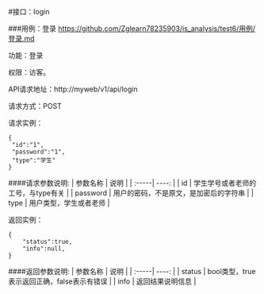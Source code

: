 #接口：login

###用例：登录
   https://github.com/Zglearn78235903/is_analysis/test6/用例/登录.md
   
   功能：登录
   
   权限：访客。
   
   API请求地址：http://myweb/v1/api/login
   
   请求方式：POST
   
   请求实例：
   ```angular2
{
    "id":"1",
    "password":"1",
    "type":"学生"
}
```

####请求参数说明:
| 参数名称  |  说明 |
| :-----| ----: | 
| id | 学生学号或者老师的工号，与type有关 |
| password | 用户的密码，不是原文，是加密后的字符串 |
| type | 用户类型，学生或者老师 |

返回实例：
```angular2
{
    "status":true,
    "info":null,
}
```

####返回参数说明:
| 参数名称  |  说明 |
| :-----| ----: | 
| status | bool类型，true表示返回正确，false表示有错误 |
| info | 返回结果说明信息 |